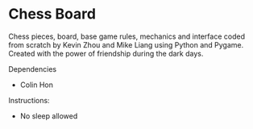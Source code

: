 # Chess Board

Chess pieces, board, base game rules, mechanics and interface coded from scratch by Kevin Zhou and Mike Liang using Python and Pygame. Created with the power of friendship during the dark days.

Dependencies
* Colin Hon

Instructions:
* No sleep allowed
